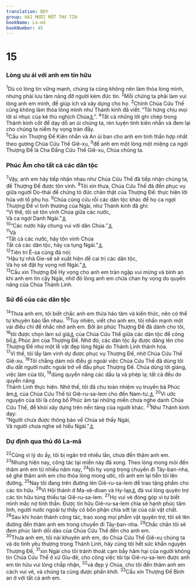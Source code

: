 ```yaml
---
translation: BDY
group: HAI MƯƠI MỐT THƯ TÍN
bookName: La-mã 
bookNumber: 45
---
```


<div class="title"><h1>15</h1><h3>Lòng ưu ái với anh em tín hữu</h3></div>
<span class="verse ro_15_1"><sup>1</sup>Dù có lòng tin vững mạnh, chúng ta cũng không nên làm thỏa lòng mình, nhưng phải lưu tâm nâng đỡ người kém đức tin. </span>
<span class="verse ro_15_2"><sup>2</sup>Mỗi chứng ta phải làm vui lòng anh em mình, để giúp ích và xây dựng cho họ. </span>
<span class="verse ro_15_3"><sup>3</sup>Chính Chúa Cứu Thế cũng không làm thỏa lòng mình như Thánh kinh đã viết: “Tôi hứng chịu mọi lời sỉ nhục của kẻ thù nghịch Chúa<a href="#" data-toggle="tooltip" data-placement="bottom" title="Thi 69:9">⚓</a>”. </span>
<span class="verse ro_15_4"><sup>4</sup>Tất cả những lời ghi chép trong Thánh kinh cốt để dạy dỗ an ủi chúng ta, rèn luyện tính kiên nhẫn và đem lại cho chúng ta niềm hy vọng tràn đầy.<br/></span>
<span class="verse ro_15_5"><sup>5</sup>Cầu xin Thượng Đế Kiên nhẫn và An ủi ban cho anh em tinh thần hợp nhất theo gương Chúa Cứu Thế Giê-xu, </span>
<span class="verse ro_15_6"><sup>6</sup>để anh em một lòng một miệng ca ngợi Thượng Đế là Cha Đấng Cứu Thế Giê-xu, Chúa chúng ta.</span>
<div class="title"><h3>Phúc Âm cho tất cả các dân tộc</h3></div>
<span class="verse ro_15_7"><sup>7</sup>Vậy, anh em hãy tiếp nhận nhau như Chúa Cứu Thế đã tiếp nhận chúng ta, để Thượng Đế được tôn vinh. </span>
<span class="verse ro_15_8"><sup>8</sup>Tôi xin thưa, Chúa Cứu Thế đã đến phục vụ giữa người Do-thái để chứng tỏ đức chân thật của Thượng Đế: thực hiện lời hứa với tổ phụ họ. </span>
<span class="verse ro_15_9"><sup>9</sup>Chúa cũng cứu rỗi các dân tộc khác để họ ca ngợi Thượng Đế vì tình thương của Ngài, như Thánh kinh đã ghi:<br/>“Vì thế, tôi sẽ tôn vinh Chúa giữa các nước,<br/>Và ca ngợi Danh Ngài.”<a href="#" data-toggle="tooltip" data-placement="bottom" title="Thi 18:49">⚓</a><br/></span>
<span class="verse ro_15_10"><sup>10</sup>“Các nước hãy chung vui với dân Chúa.”<a href="#" data-toggle="tooltip" data-placement="bottom" title="Phục 32:43">⚓</a><br/></span>
<span class="verse ro_15_11"><sup>11</sup>Và<br/>“Tất cả các nước, hãy tôn vinh Chúa<br/>Tất cả các dân tộc, hãy ca tụng Ngài.”<a href="#" data-toggle="tooltip" data-placement="bottom" title="Thi 117:1">⚓</a><br/></span>
<span class="verse ro_15_12"><sup>12</sup>Tiên tri Ê-sa cũng đã nói:<br/>“Hậu tự nhà Gie-sê sẽ xuất hiện để cai trị các dân tộc,<br/>Và họ sẽ đặt hy vọng nơi Ngài.”<a href="#" data-toggle="tooltip" data-placement="bottom" title="Ê-sa 11:10">⚓</a><br/></span>
<span class="verse ro_15_13"><sup>13</sup>Cầu xin Thượng Đế Hy vọng cho anh em tràn ngập vui mừng và bình an khi anh em tin cậy Ngài, nhờ đó lòng anh em chứa chan hy vọng do quyền năng của Chúa Thánh Linh.</span>
<div class="title"><h3>Sứ đồ của các dân tộc</h3></div>
<span class="verse ro_15_14"><sup>14</sup>Thưa anh em, tôi biết chắc anh em thừa hảo tâm và kiến thức, nên có thể tự khuyên bảo lẫn nhau. </span>
<span class="verse ro_15_15"><sup>15</sup>Tuy nhiên, viết cho anh em, tôi nhấn mạnh một vài điều chỉ để nhắc nhở anh em. Bởi ân phúc Thượng Đế đã dành cho tôi, </span>
<span class="verse ro_15_16"><sup>16</sup>tôi được chọn làm sứ giả<a href="#" data-toggle="tooltip" data-placement="bottom" title="Nt người phục vụ">⚓</a> của Chúa Cứu Thế giữa các dân tộc để công bố<a href="#" data-toggle="tooltip" data-placement="bottom" title="Nt làm tế lễ cho...">⚓</a> Phúc âm của Thượng Đế. Nhờ đó, các dân tộc ấy được dâng lên cho Thượng Đế như một lễ vật đẹp lòng Ngài do Thánh Linh thánh hóa.<br/></span>
<span class="verse ro_15_17"><sup>17</sup>Vì thế, tôi lấy làm vinh dự được phục vụ Thượng Đế, nhờ Chúa Cứu Thế Giê-xu. </span>
<span class="verse ro_15_18"><sup>18</sup>Tôi chẳng dám nói điều gì ngoài việc Chúa Cứu Thế đã dùng tôi dìu dắt người nước ngoài trở về đầu phục Thượng Đế. Chúa dùng lời giảng, việc làm của tôi, </span>
<span class="verse ro_15_19"><sup>19</sup>dùng quyền năng các dấu lạ và phép lạ; tất cả đều do quyền năng<br/>Thánh Linh thực hiện. Nhờ thế, tôi đã chu toàn nhiệm vụ truyền bá Phúc âm<a href="#" data-toggle="tooltip" data-placement="bottom" title="Ctd tôi đã truyền bá toàn thể Phúc âm">⚓</a> của Chúa Cứu Thế từ Giê-ru-sa-lem cho đến Nam-tư.<a href="#" data-toggle="tooltip" data-placement="bottom" title="Nt Illyrikos (xứ I-ly-ri)">⚓</a> </span>
<span class="verse ro_15_20"><sup>20</sup>Vì ước nguyện của tôi là công bố Phúc âm tại những miền chưa nghe danh Chúa Cứu Thế, để khỏi xây dựng trên nền tảng của người khác. </span>
<span class="verse ro_15_21"><sup>21</sup>Như Thánh kinh dạy:<br/>“Người chưa được thông báo về Chúa sẽ thấy Ngài,<br/>Và người chưa nghe sẽ hiểu Ngài.&#34;<a href="#" data-toggle="tooltip" data-placement="bottom" title="Ê-sa 52:15">⚓</a></span>
<div class="title"><h3>Dự định qua thủ đô La-mã</h3></div>
<span class="verse ro_15_22"><sup>22</sup>Cũng vì lý do ấy, tôi bị ngăn trở nhiều lần, chưa đến thăm anh em.<br/></span>
<span class="verse ro_15_23"><sup>23</sup>Nhưng hiện nay, công tác tại miền này đã xong. Theo lòng mong mỏi đến thăm anh em từ nhiều năm nay, </span>
<span class="verse ro_15_24"><sup>24</sup>tôi hy vọng trong chuyến đi Tây-ban-nha, sẽ ghé thăm anh em cho thỏa lòng mong ước, rồi anh em lại tiễn tôi lên đường, </span>
<span class="verse ro_15_25"><sup>25</sup>Nay tôi đang trên đường lên Giê-ru-sa-lem để trao tặng phẩm cho các tín hữu. </span>
<span class="verse ro_15_26"><sup>26</sup>Vì Hội thánh ở Ma-xê-đoan và Hy-lạp<a href="#" data-toggle="tooltip" data-placement="bottom" title="Nt Achaia">⚓</a> đã vui lòng quyên trợ các tín hữu túng thiếu tại Giê-ru-sa-lem. </span>
<span class="verse ro_15_27"><sup>27</sup>Họ vui vẻ đóng góp vì tự biết mình mắc nợ tinh thần. Được tín hữu Giê-ru-sa-lem chia sẻ hạnh phúc tâm linh, người nước ngoài tự thấy có bổn phận chia sớt lại của cải vật chất. </span>
<span class="verse ro_15_28"><sup>28</sup>Sau khi hoàn thành công tác, trao xong mọi phẩm vật quyên trợ, tôi sẽ lên đường đến thăm anh em trong chuyến đi Tây-ban-nha. </span>
<span class="verse ro_15_29"><sup>29</sup>Chắc chắn tôi sẽ đem phúc lành dồi dào của Chúa Cứu Thế đến cho anh em.<br/></span>
<span class="verse ro_15_30"><sup>30</sup>Thưa anh em, tôi nài khuyên anh em, do Chúa Cứu Thế Giê-xu chúng ta và do tình yêu thương trong Thánh Linh, hãy cùng tôi hết sức khẩn nguyện Thượng Đế, </span>
<span class="verse ro_15_31"><sup>31</sup>xin Ngài cho tôi tránh thoát cạm bẫy hãm hại của người không tin Chúa Cứu Thế ở xứ Giu-đê, cho công việc tôi tại Giê-ru-sa-lem được anh em tín hữu vui lòng chấp nhận, </span>
<span class="verse ro_15_32"><sup>32</sup>và đẹp ý Chúa, cho tôi đến thăm anh em cách vui vẻ, và chúng ta cùng được phấn khởi. </span>
<span class="verse ro_15_33"><sup>33</sup>Cầu xin Thượng Đế Bình an ở với tất cả anh em.</span>
